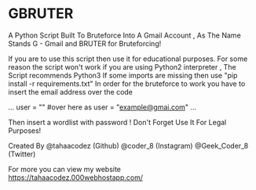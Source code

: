 # GBRUTER
A Python Script Built To Bruteforce Into A Gmail Account , As The Name Stands G - Gmail and BRUTER for Bruteforcing!

If you are to use this script then use it for educational purposes.
For some reason the script won't work if you are using Python2 interpreter , The Script recommends Python3
If some imports are missing then use "pip install -r requirements.txt"
In order for the bruteforce to work you have to insert the email address over the code

...
user = "" #over here as user = "example@gmai.com"
...

Then insert a wordlist with password !
Don't Forget Use It For Legal Purposes!

Created By @tahaacodez (Github)
           @coder_8 (Instagram)
           @Geek_Coder_8 (Twitter)
           
For more you can view my website https://tahaacodez.000webhostapp.com/
